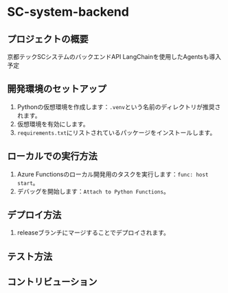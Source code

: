 # SC-system-backend

## プロジェクトの概要
京都テックSCシステムのバックエンドAPI
LangChainを使用したAgentsも導入予定

## 開発環境のセットアップ
1. Pythonの仮想環境を作成します：`.venv`という名前のディレクトリが推奨されます。
2. 仮想環境を有効にします。
3. `requirements.txt`にリストされているパッケージをインストールします。

## ローカルでの実行方法
1. Azure Functionsのローカル開発用のタスクを実行します：`func: host start`。
2. デバッグを開始します：`Attach to Python Functions`。

## デプロイ方法
1. releaseブランチにマージすることでデプロイされます。

## テスト方法

## コントリビューション
